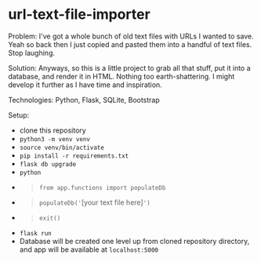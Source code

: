 # url-text-file-importer

Problem: I've got a whole bunch of old text files with URLs I wanted to save. Yeah so back then I just copied and pasted them into a handful of text files. Stop laughing.

Solution: Anyways, so this is a little project to grab all that stuff, put it into a database, and render it in HTML. Nothing too earth-shattering. I might develop it further as I have time and inspiration.

Technologies: Python, Flask, SQLite, Bootstrap

Setup:

- clone this repository
- `python3 -m venv venv`
- `source venv/bin/activate`
- `pip install -r requirements.txt`
- `flask db upgrade`
- `python`
- > `from app.functions import populateDb`
- > `populateDb('`[your text file here]`')`
- > `exit()`
- `flask run`
- Database will be created one level up from cloned repository directory, and app will be available at `localhost:5000`
